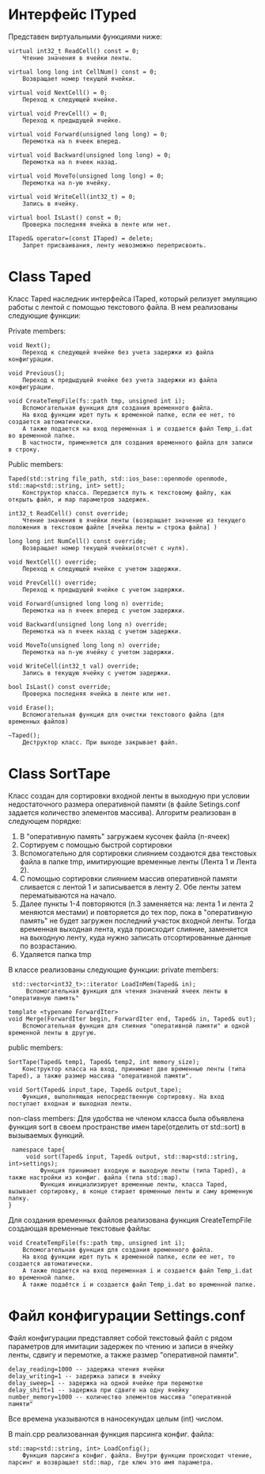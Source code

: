 # Интерфейс ITyped
Представен виртуальными функциями ниже: 

    virtual int32_t ReadCell() const = 0;
        Чтение значения в ячейки ленты.
        
    virtual long long int CellNum() const = 0;
        Возвращает номер текущей ячейки.
        
    virtual void NextCell() = 0;
        Переход к следующей ячейке.

    virtual void PrevCell() = 0;
        Переход к предыдущей ячейке.

    virtual void Forward(unsigned long long) = 0;
        Перемотка на n ячеек вперед.
        
    virtual void Backward(unsigned long long) = 0;
        Перемотка на n ячеек назад. 
    
    virtual void MoveTo(unsigned long long) = 0;
        Перемотка на n-ую ячейку.

    virtual void WriteCell(int32_t) = 0;
        Запись в ячейку.
    
    virtual bool IsLast() const = 0;
        Проверка последняя ячейка в ленте или нет.
    
    ITaped& operator=(const ITaped) = delete;
        Запрет присваивания, ленту невозможно переприсвоить. 


# Class Taped
Класс Taped наследник интерфейса ITaped, который релизует эмуляцию работы с лентой с помощью текстового файла.
В нем реализованы следующие функции:

Private members:

    void Next();
        Переход к следующей ячейке без учета задержки из файла конфигурации.
    
    void Previous();
        Переход к предыдущей ячейке без учета задержки из файла конфигурации.

    void CreateTempFile(fs::path tmp, unsigned int i);
        Вспомогательная функция для создания временного файла. 
        На вход функции идет путь к временной папке, если ее нет, то создается автоматически.
        А также подается на вход переменная i и создается файл Temp_i.dat во временной папке.
        В частности, применяется для создания временного файла для записи в строку.

Public members:

    Taped(std::string file_path, std::ios_base::openmode openmode, std::map<std::string, int> sett);
        Конструктор класса. Передается путь к текстовому файлу, как открыть файл, и map параметров задержек. 

    int32_t ReadCell() const override; 
        Чтение значения в ячейки ленты (возвращает значение из текущего положения в текстовом файле [ячейка ленты = строка файла] )

    long long int NumCell() const override; 
        Возвращает номер текущей ячейки(отсчет с нуля).
    
    void NextCell() override;
        Переход к следующей ячейке с учетом задержки.
    
    void PrevCell() override;
        Переход к предыдущей ячейке с учетом задержки.
    
    void Forward(unsigned long long n) override; 
        Перемотка на n ячеек вперед с учетом задержки.
    
    void Backward(unsigned long long n) override; 
        Перемотка на n ячеек назад с учетом задержки.
    
    void MoveTo(unsigned long long n) override;
        Перемотка на n-ую ячейку с учетом задержки.
    
    void WriteCell(int32_t val) override; 
        Запись в текущую ячейку с учетом задержки.
    
    bool IsLast() const override; 
        Проверка последняя ячейка в ленте или нет.
    
    void Erase();
        Вспомогательная функция для очистки текстового файла (для временных файлов)
    
    ~Taped();
        Деструктор класс. При выходе закрывает файл. 
        
# Class SortTape
Класс создан для сортировки входной ленты в выходную при условии недостаточного размера оперативной памяти (в файле Setings.conf задается количество элементов массива).
Алгоритм реализован в следующем порядке:
1) В "оперативную память" загружаем кусочек файла (n-ячеек)
2) Сортируем с помощью быстрой сортировки
3) Вспомогательно для сортировки слиянием создаются два текстовых файла в папке tmp, имитирующие временные ленты (Лента 1 и Лента 2).
4) С помощью сортировки слиянием массив оперативной памяти сливается с лентой 1 и записывается в ленту 2. Обе ленты затем перематываются на начало. 
5) Далее пункты 1-4 повторяются (п.3 заменяется на: лента 1 и лента 2 меняются местами) и повторяется до тех пор, пока в "оперативную память" не будет загружен последний участок входной ленты. Тогда временная выходная лента, куда происходит слияние, заменяется на выходную ленту, куда нужно записать отсортированные данные по возрастанию.
6) Удаляется папка tmp

В классе реализованы следующие функции:
private members:

     std::vector<int32_t>::iterator LoadInMem(Taped& in);
         Вспомогательная функция для чтения значений ячеек ленты в "оперативную память"
   
    template <typename ForwardIter>  
    void Merge(ForwardIter begin, ForwardIter end, Taped& in, Taped& out);
        Вспомогательная функция для слияния "оперативной памяти" и одной временной ленты в другую.

public members:
   
    SortTape(Taped& temp1, Taped& temp2, int memory_size);
        Конструктор класса на вход, принимает две временные ленты (типа Taped), а также размер массива "оперативной памяти".
   
    void Sort(Taped& input_tape, Taped& output_tape);
        Функция, выполняющая непосредственную сортировку. На вход поступает входная и выходная ленты.

non-class members:
Для удобства не членом класса была объявлена функция sort в своем пространстве имен tape(отделить от std::sort) в вызываемых функций.

     namespace tape{
         void sort(Taped& input, Taped& output, std::map<std::string, int>settings);
             Функция принимает входную и выходную ленты (типа Taped), а также настройки из конфиг. файла (типа std::map).
             Функция инициализирует временные ленты, класса Taped, вызывает сортировку, в конце стирает временные ленты и саму временную папку.
    }

Для создания временных файлов реализована функция CreateTempFile создающая временные текстовые файлы:

    void CreateTempFile(fs::path tmp, unsigned int i);
        Вспомогательная функция для создания временного файла. 
        На вход функции идет путь к временной папке, если ее нет, то создается автоматически.
        А также подается на вход переменная i и создается файл Temp_i.dat во временной папке.
        А также подаётся i и создается файл Temp_i.dat во временной папке.  


# Файл конфигурации Settings.conf
Файл конфигурации представляет собой текстовый файл с рядом параметров для имитации задержек по чтению и записи в ячейку ленты, сдвигу и перемотке, а также размер "оперативной памяти".

    delay_reading=1000 -- задержка чтения ячейки
    delay_writing=1 -- задержка записи в ячейку
    delay_sweep=1 -- задержка на одной ячейке при перемотке
    delay_shift=1 -- задержка при сдвиге на одну ячейку
    number_memory=1000 -- количество элементов массива "оперативной памяти"

Все времена указываются в наносекундах целым (int) числом.

В main.cpp реализованная функция парсинга конфиг. файла: 

    std::map<std::string, int> LoadConfig();
        Функция парсинга конфиг. файла. Внутри функции происходит чтение, парсинг и возвращает std::map, где ключ это имя параметра.

